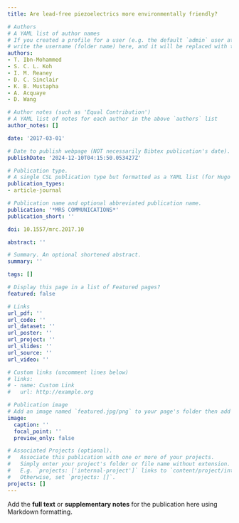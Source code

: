 ```yaml
---
title: Are lead-free piezoelectrics more environmentally friendly?

# Authors
# A YAML list of author names
# If you created a profile for a user (e.g. the default `admin` user at `content/authors/admin/`), 
# write the username (folder name) here, and it will be replaced with their full name and linked to their profile.
authors:
- T. Ibn-Mohammed
- S. C. L. Koh
- I. M. Reaney
- D. C. Sinclair
- K. B. Mustapha
- A. Acquaye
- D. Wang

# Author notes (such as 'Equal Contribution')
# A YAML list of notes for each author in the above `authors` list
author_notes: []

date: '2017-03-01'

# Date to publish webpage (NOT necessarily Bibtex publication's date).
publishDate: '2024-12-10T04:15:50.053427Z'

# Publication type.
# A single CSL publication type but formatted as a YAML list (for Hugo requirements).
publication_types:
- article-journal

# Publication name and optional abbreviated publication name.
publication: '*MRS COMMUNICATIONS*'
publication_short: ''

doi: 10.1557/mrc.2017.10

abstract: ''

# Summary. An optional shortened abstract.
summary: ''

tags: []

# Display this page in a list of Featured pages?
featured: false

# Links
url_pdf: ''
url_code: ''
url_dataset: ''
url_poster: ''
url_project: ''
url_slides: ''
url_source: ''
url_video: ''

# Custom links (uncomment lines below)
# links:
# - name: Custom Link
#   url: http://example.org

# Publication image
# Add an image named `featured.jpg/png` to your page's folder then add a caption below.
image:
  caption: ''
  focal_point: ''
  preview_only: false

# Associated Projects (optional).
#   Associate this publication with one or more of your projects.
#   Simply enter your project's folder or file name without extension.
#   E.g. `projects: ['internal-project']` links to `content/project/internal-project/index.md`.
#   Otherwise, set `projects: []`.
projects: []
---
```


Add the **full text** or **supplementary notes** for the publication here using Markdown formatting.
